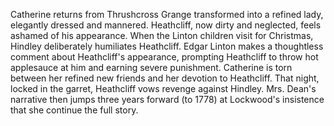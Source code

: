 Catherine returns from Thrushcross Grange transformed into a refined lady, elegantly dressed and mannered. Heathcliff, now dirty and neglected, feels ashamed of his appearance. When the Linton children visit for Christmas, Hindley deliberately humiliates Heathcliff. Edgar Linton makes a thoughtless comment about Heathcliff's appearance, prompting Heathcliff to throw hot applesauce at him and earning severe punishment. Catherine is torn between her refined new friends and her devotion to Heathcliff. That night, locked in the garret, Heathcliff vows revenge against Hindley. Mrs. Dean's narrative then jumps three years forward (to 1778) at Lockwood's insistence that she continue the full story.
